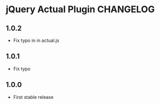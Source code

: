 # jQuery Actual Plugin CHANGELOG

## 1.0.2

* Fix typo in in actual.js

## 1.0.1

* Fix typo

## 1.0.0

* First stable release